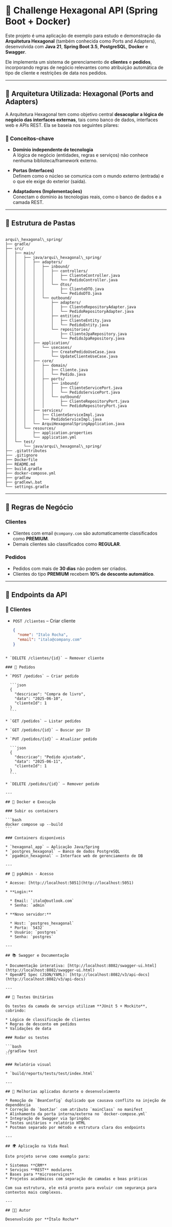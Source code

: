 
# 🧱 Challenge Hexagonal API (Spring Boot + Docker)

Este projeto é uma aplicação de exemplo para estudo e demonstração da **Arquitetura Hexagonal** (também conhecida como Ports and Adapters), desenvolvida com **Java 21**, **Spring Boot 3.5**, **PostgreSQL**, **Docker** e **Swagger**.

Ele implementa um sistema de gerenciamento de **clientes** e **pedidos**, incorporando regras de negócio relevantes como atribuição automática de tipo de cliente e restrições de data nos pedidos.

---

## 📐 Arquitetura Utilizada: Hexagonal (Ports and Adapters)

A Arquitetura Hexagonal tem como objetivo central **desacoplar a lógica de negócio das interfaces externas**, tais como banco de dados, interfaces web e APIs REST. Ela se baseia nos seguintes pilares:

### 🎯 Conceitos-chave

- **Domínio independente de tecnologia**  
  A lógica de negócio (entidades, regras e serviços) não conhece nenhuma biblioteca/framework externo.

- **Portas (Interfaces)**  
  Definem como o núcleo se comunica com o mundo externo (entrada) e o que ele exige do exterior (saída).

- **Adaptadores (Implementações)**  
  Conectam o domínio às tecnologias reais, como o banco de dados e a camada REST.

---

## 🧱 Estrutura de Pastas

```

arqui\_hexagonal\_spring/
├── gradle/
├── src/
│   ├── main/
│   │   ├── java/arqui\_hexagonal\_spring/
│   │   │   ├── adapters/
│   │   │   │   ├── inbound/
│   │   │   │   │   ├── controllers/
│   │   │   │   │   │   ├── ClienteController.java
│   │   │   │   │   │   └── PedidoController.java
│   │   │   │   │   └── dtos/
│   │   │   │   │       ├── ClienteDTO.java
│   │   │   │   │       └── PedidoDTO.java
│   │   │   │   └── outbound/
│   │   │   │       ├── adapters/
│   │   │   │       │   ├── ClienteRepositoryAdapter.java
│   │   │   │       │   └── PedidoRepositoryAdapter.java
│   │   │   │       ├── entities/
│   │   │   │       │   ├── ClienteEntity.java
│   │   │   │       │   └── PedidoEntity.java
│   │   │   │       └── repositories/
│   │   │   │           ├── ClienteJpaRepository.java
│   │   │   │           └── PedidoJpaRepository.java
│   │   │   ├── application/
│   │   │   │   └── usecases/
│   │   │   │       ├── CreatePedidoUseCase.java
│   │   │   │       └── UpdateClienteUseCase.java
│   │   │   ├── core/
│   │   │   │   ├── domain/
│   │   │   │   │   ├── Cliente.java
│   │   │   │   │   └── Pedido.java
│   │   │   │   ├── ports/
│   │   │   │   │   ├── inbound/
│   │   │   │   │   │   ├── ClienteServicePort.java
│   │   │   │   │   │   └── PedidoServicePort.java
│   │   │   │   │   └── outbound/
│   │   │   │   │       ├── ClienteRepositoryPort.java
│   │   │   │   │       └── PedidoRepositoryPort.java
│   │   │   ├── services/
│   │   │   │   ├── ClienteServiceImpl.java
│   │   │   │   └── PedidoServiceImpl.java
│   │   │   └── ArquiHexagonalSpringApplication.java
│   │   └── resources/
│   │       ├── application.properties
│   │       └── application.yml
│   └── test/
│       └── java/arqui\_hexagonal\_spring/
├── .gitattributes
├── .gitignore
├── Dockerfile
├── README.md
├── build.gradle
├── docker-compose.yml
├── gradlew
├── gradlew\.bat
└── settings.gradle

````

---

## 🧠 Regras de Negócio

### Clientes

- Clientes com email `@company.com` são automaticamente classificados como **PREMIUM**.
- Demais clientes são classificados como **REGULAR**.

### Pedidos

- Pedidos com mais de **30 dias** não podem ser criados.
- Clientes do tipo **PREMIUM** recebem **10% de desconto automático**.

---

## 📄 Endpoints da API

### 📁 Clientes

- `POST /clientes` – Criar cliente  
  ```json
  {
    "nome": "Italo Rocha",
    "email": "italo@company.com"
  }
````

* `DELETE /clientes/{id}` – Remover cliente

### 📁 Pedidos

* `POST /pedidos` – Criar pedido

  ```json
  {
    "descricao": "Compra de livro",
    "data": "2025-06-10",
    "clienteId": 1
  }
  ```

* `GET /pedidos` – Listar pedidos

* `GET /pedidos/{id}` – Buscar por ID

* `PUT /pedidos/{id}` – Atualizar pedido

  ```json
  {
    "descricao": "Pedido ajustado",
    "data": "2025-06-11",
    "clienteId": 1
  }
  ```

* `DELETE /pedidos/{id}` – Remover pedido

---

## 🐳 Docker e Execução

### Subir os containers

```bash
docker compose up --build
```

### Containers disponíveis

* `hexagonal_app` – Aplicação Java/Spring
* `postgres_hexagonal` – Banco de dados PostgreSQL
* `pgadmin_hexagonal` – Interface web de gerenciamento de DB

---

## 🐘 pgAdmin - Acesso

* Acesse: [http://localhost:5051](http://localhost:5051)

* **Login:**

  * Email: `italo@outlook.com`
  * Senha: `admin`

* **Novo servidor:**

  * Host: `postgres_hexagonal`
  * Porta: `5432`
  * Usuário: `postgres`
  * Senha: `postgres`

---

## 📚 Swagger e Documentação

* Documentação interativa: [http://localhost:8082/swagger-ui.html](http://localhost:8082/swagger-ui.html)
* OpenAPI Spec (JSON/YAML): [http://localhost:8082/v3/api-docs](http://localhost:8082/v3/api-docs)

---

## 🧪 Testes Unitários

Os testes da camada de serviço utilizam **JUnit 5 + Mockito**, cobrindo:

* Lógica de classificação de clientes
* Regras de desconto em pedidos
* Validações de data

### Rodar os testes

```bash
./gradlew test
```

### Relatório visual

* `build/reports/tests/test/index.html`

---

## 🔧 Melhorias aplicadas durante o desenvolvimento

* Remoção de `BeanConfig` duplicado que causava conflito na injeção de dependência
* Correção do `bootJar` com atributo `mainClass` no manifest
* Alinhamento da porta interna/externa no `docker-compose.yml`
* Integração de Swagger via Springdoc
* Testes unitários + relatório HTML
* Postman separado por método e estrutura clara dos endpoints

---

## 🌍 Aplicação na Vida Real

Este projeto serve como exemplo para:

* Sistemas **CRM**
* Serviços **REST** modulares
* Bases para **microserviços**
* Projetos acadêmicos com separação de camadas e boas práticas

Com sua estrutura, ele está pronto para evoluir com segurança para contextos mais complexos.

---

## 👨‍💻 Autor

Desenvolvido por **Ítalo Rocha**


